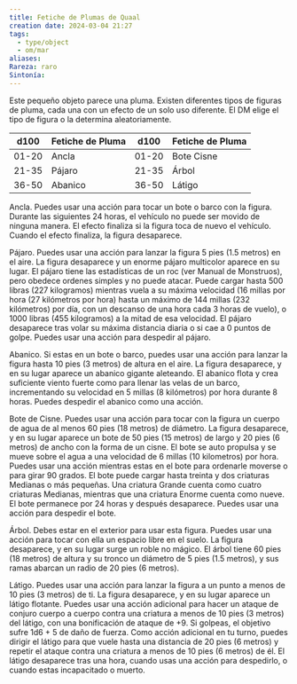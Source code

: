 ```yaml
---
title: Fetiche de Plumas de Quaal
creation date: 2024-03-04 21:27
tags:
  - type/object
  - om/mar
aliases: 
Rareza: raro
Sintonía:
---
```

Este pequeño objeto parece una pluma. Existen diferentes tipos de figuras de pluma, cada una con un efecto de un solo uso diferente. El DM elige el tipo de figura o la determina aleatoriamente.


| d100  | Fetiche de Pluma | d100  | Fetiche de Pluma |
| ----- | ---------------- | ----- | ---------------- |
| 01-20 | Ancla            | 01-20 | Bote Cisne       |
| 21-35 | Pájaro           | 21-35 | Árbol            |
| 36-50 | Abanico          | 36-50 | Látigo           |

Ancla. Puedes usar una acción para tocar un bote o barco con la figura. Durante las siguientes 24 horas, el vehículo no puede ser movido de ninguna manera. El efecto finaliza si la figura toca de nuevo el vehículo. Cuando el efecto finaliza, la figura desaparece.

Pájaro. Puedes usar una acción para lanzar la figura 5 pies (1.5 metros) en el aire. La figura desaparece y un enorme pájaro multicolor aparece en su lugar. El pájaro tiene las estadísticas de un roc (ver Manual de Monstruos), pero obedece ordenes simples y no puede atacar. Puede cargar hasta 500 libras (227 kilogramos) mientras vuela a su máxima velocidad (16 millas por hora (27 kilómetros por hora) hasta un máximo de 144 millas (232 kilómetros) por día, con un descanso de una hora cada 3 horas de vuelo), o 1000 libras (455 kilogramos) a la mitad de esa velocidad.
El pájaro desaparece tras volar su máxima distancia diaria o si cae a 0 puntos de golpe. Puedes usar una acción para despedir al pájaro.

Abanico. Si estas en un bote o barco, puedes usar una acción para lanzar la figura hasta 10 pies (3 metros) de altura en el aire. La figura desaparece, y en su lugar aparece un abanico gigante aleteando. El abanico flota y crea suficiente viento fuerte como para llenar las velas de un barco, incrementando su velocidad en 5 millas (8 kilómetros) por hora durante 8 horas. Puedes despedir el abanico como una acción.

Bote de Cisne. Puedes usar una acción para tocar con la figura un cuerpo de agua de al menos 60 pies (18 metros) de diámetro. La figura desaparece, y en su lugar aparece un bote de 50 pies (15 metros) de largo y 20 pies (6 metros) de ancho con la forma de un
cisne. El bote se auto propulsa y se mueve sobre el agua a una velocidad de 6 millas (10 kilometros) por hora. Puedes usar una acción mientras estas en el bote para ordenarle moverse o para girar 90 grados. El bote puede cargar hasta treinta y dos criaturas Medianas o más pequeñas. Una criatura Grande cuenta como cuatro criaturas Medianas, mientras que una criatura Enorme cuenta como nueve. El bote permanece por 24 horas y después desaparece. Puedes usar una acción para despedir el bote.

Árbol. Debes estar en el exterior para usar esta figura. Puedes usar una acción para tocar con ella un espacio libre en el suelo. La figura desaparece, y en su lugar surge un roble no mágico. El árbol tiene 60 pies (18 metros) de altura y su tronco un diámetro de 5 pies (1.5 metros), y sus ramas abarcan un radio de 20 pies (6 metros).

Látigo. Puedes usar una acción para lanzar la figura a un punto a menos de 10 pies (3 metros) de ti. La figura desaparece, y en su lugar aparece un látigo flotante. Puedes usar una acción adicional para hacer un ataque de conjuro cuerpo a cuerpo contra una criatura a menos de 10 pies (3 metros) del látigo, con una bonificación de ataque de +9. Si golpeas, el objetivo sufre 1d6 + 5 de daño de fuerza.
Como acción adicional en tu turno, puedes dirigir el látigo para que vuele hasta una distancia de 20 pies (6 metros) y repetir el ataque contra una criatura a menos de 10 pies (6 metros) de él. El látigo desaparece tras una hora, cuando usas una acción para despedirlo, o cuando estas incapacitado o muerto.